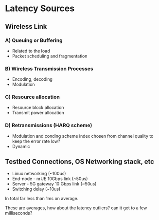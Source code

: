 # Latency Sources

## Wireless Link

### A) Queuing or Buffering
* Related to the load
* Packet scheduling and fragmentation

### B) Wireless Transmission Processes
* Encoding, decoding
* Modulation

### C) Resource allocation
* Resource block allocation
* Transmit power allocation

### D) Retransmissions (HARQ scheme)
* Modulation and conding scheme index chosen from channel quality to keep the error rate low?
* Dynamic

## Testbed Connections, OS Networking stack, etc
* Linux networking (~100us)
* End-node - nrUE 10Gbps link (~50us)
* Server - 5G gateway 10 Gbps link (~50us)
* Switching delay (~10us)

In total far less than 1ms on average.

These are averages, how about the latency outliers? can it get to a few milliseconds?
